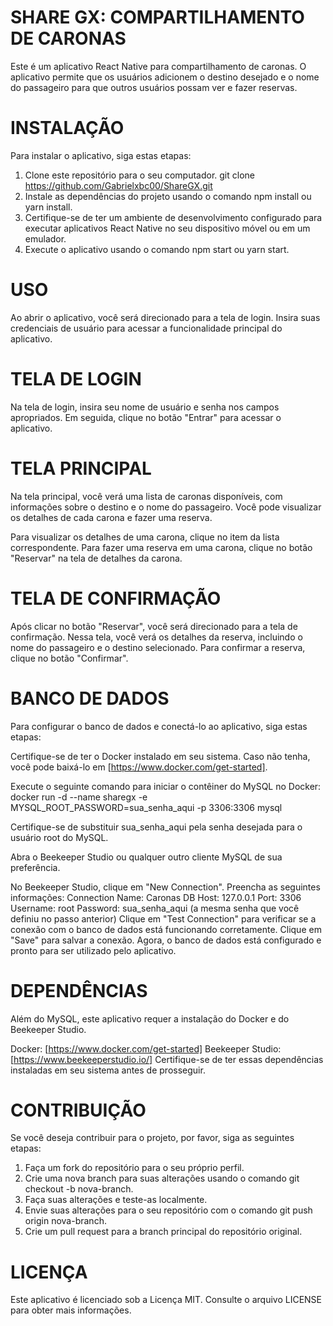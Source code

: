 # SHARE GX: COMPARTILHAMENTO DE CARONAS

Este é um aplicativo React Native para compartilhamento de caronas. O aplicativo permite que os usuários adicionem o destino desejado e o nome do passageiro para que outros usuários possam ver e fazer reservas.

# INSTALAÇÃO

Para instalar o aplicativo, siga estas etapas:

1. Clone este repositório para o seu computador. git clone https://github.com/Gabrielxbc00/ShareGX.git
2. Instale as dependências do projeto usando o comando npm install ou yarn install.
3. Certifique-se de ter um ambiente de desenvolvimento configurado para executar aplicativos React Native no seu dispositivo móvel ou em um emulador.
4. Execute o aplicativo usando o comando npm start ou yarn start.

# USO

Ao abrir o aplicativo, você será direcionado para a tela de login. Insira suas credenciais de usuário para acessar a funcionalidade principal do aplicativo.

# TELA DE LOGIN

Na tela de login, insira seu nome de usuário e senha nos campos apropriados. Em seguida, clique no botão "Entrar" para acessar o aplicativo.

# TELA PRINCIPAL

Na tela principal, você verá uma lista de caronas disponíveis, com informações sobre o destino e o nome do passageiro. Você pode visualizar os detalhes de cada carona e fazer uma reserva.

Para visualizar os detalhes de uma carona, clique no item da lista correspondente.
Para fazer uma reserva em uma carona, clique no botão "Reservar" na tela de detalhes da carona.

# TELA DE CONFIRMAÇÃO

Após clicar no botão "Reservar", você será direcionado para a tela de confirmação. Nessa tela, você verá os detalhes da reserva, incluindo o nome do passageiro e o destino selecionado. Para confirmar a reserva, clique no botão "Confirmar".

# BANCO DE DADOS 

Para configurar o banco de dados e conectá-lo ao aplicativo, siga estas etapas:

Certifique-se de ter o Docker instalado em seu sistema. Caso não tenha, você pode baixá-lo em [https://www.docker.com/get-started].

Execute o seguinte comando para iniciar o contêiner do MySQL no Docker: docker run -d --name sharegx -e MYSQL_ROOT_PASSWORD=sua_senha_aqui -p 3306:3306 mysql

Certifique-se de substituir sua_senha_aqui pela senha desejada para o usuário root do MySQL.

Abra o Beekeeper Studio ou qualquer outro cliente MySQL de sua preferência.

No Beekeeper Studio, clique em "New Connection".
Preencha as seguintes informações:
Connection Name: Caronas DB
Host: 127.0.0.1
Port: 3306
Username: root
Password: sua_senha_aqui (a mesma senha que você definiu no passo anterior)
Clique em "Test Connection" para verificar se a conexão com o banco de dados está funcionando corretamente.
Clique em "Save" para salvar a conexão.
Agora, o banco de dados está configurado e pronto para ser utilizado pelo aplicativo.

# DEPENDÊNCIAS

Além do MySQL, este aplicativo requer a instalação do Docker e do Beekeeper Studio.

Docker: [https://www.docker.com/get-started]
Beekeeper Studio: [https://www.beekeeperstudio.io/]
Certifique-se de ter essas dependências instaladas em seu sistema antes de prosseguir.

# CONTRIBUIÇÃO

Se você deseja contribuir para o projeto, por favor, siga as seguintes etapas:

1. Faça um fork do repositório para o seu próprio perfil.
2. Crie uma nova branch para suas alterações usando o comando git checkout -b nova-branch.
3. Faça suas alterações e teste-as localmente.
4. Envie suas alterações para o seu repositório com o comando git push origin nova-branch.
5. Crie um pull request para a branch principal do repositório original.

# LICENÇA 

Este aplicativo é licenciado sob a Licença MIT. Consulte o arquivo LICENSE para obter mais informações.
